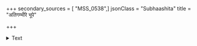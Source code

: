 +++
secondary_sources = [ "MSS_0538",]
jsonClass = "Subhaashita"
title = "अतिगम्भीरे भूपे"

+++

<details><summary>Text</summary>

अतिगम्भीरे भूपे कूप इव जनस्य दुःखतारस्य।  
दधति समीहितसिद्धिं गुणवन्तः पार्थिवा घटकाः॥
</details>
